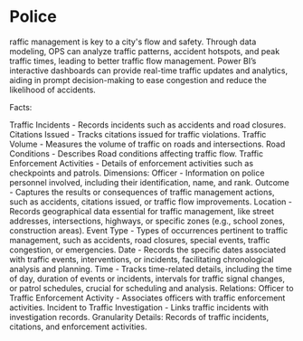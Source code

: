 # Police

raffic management is key to a city's flow and safety. Through data modeling, OPS can analyze traffic patterns, accident hotspots, and peak traffic times, leading to better traffic flow management. Power BI’s interactive dashboards can provide real-time traffic updates and analytics, aiding in prompt decision-making to ease congestion and reduce the likelihood of accidents. 

Facts: 

Traffic Incidents - Records incidents such as accidents and road closures. 
Citations Issued - Tracks citations issued for traffic violations. 
Traffic Volume - Measures the volume of traffic on roads and intersections. 
Road Conditions - Describes Road conditions affecting traffic flow. 
Traffic Enforcement Activities - Details of enforcement activities such as checkpoints and patrols. 
Dimensions: 
Officer - Information on police personnel involved, including their identification, name, and rank. 
Outcome - Captures the results or consequences of traffic management actions, such as accidents, citations issued, or traffic flow improvements. 
Location - Records geographical data essential for traffic management, like street addresses, intersections, highways, or specific zones (e.g., school zones, construction areas). 
Event Type - Types of occurrences pertinent to traffic management, such as accidents, road closures, special events, traffic congestion, or emergencies. 
Date - Records the specific dates associated with traffic events, interventions, or incidents, facilitating chronological analysis and planning. 
Time - Tracks time-related details, including the time of day, duration of events or incidents, intervals for traffic signal changes, or patrol schedules, crucial for scheduling and analysis. 
Relations: 
Officer to Traffic Enforcement Activity - Associates officers with traffic enforcement activities. 
Incident to Traffic Investigation - Links traffic incidents with investigation records. 
Granularity Details: 
Records of traffic incidents, citations, and enforcement activities. 
